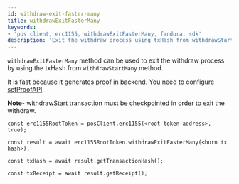 ```yaml
---
id: withdraw-exit-faster-many
title: withdrawExitFasterMany
keywords: 
- 'pos client, erc1155, withdrawExitFasterMany, fandora, sdk'
description: 'Exit the withdraw process using txHash from withdrawStartMany.'
---
```


`withdrawExitFasterMany` method can be used to exit the withdraw process by using the txHash from `withdrawStartMany` method.

It is fast because it generates proof in backend. You need to configure [setProofAPI](/docs/develop/ethereum-fandora/matic-js/set-proof-api).


**Note**- withdrawStart transaction must be checkpointed in order to exit the withdraw.

```
const erc1155RootToken = posClient.erc1155(<root token address>, true);

const result = await erc1155RootToken.withdrawExitFasterMany(<burn tx hash>);

const txHash = await result.getTransactionHash();

const txReceipt = await result.getReceipt();

```
